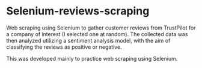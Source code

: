 # Selenium-reviews-scraping
Web scraping using Selenium to gather customer reviews from TrustPilot for a company of interest (I selected one at random). The collected data was then analyzed utilizing a sentiment analysis model, with the aim of classifying the reviews as positive or negative.

This was developed mainly to practice web scraping using Selenium.
